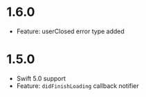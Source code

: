 # 1.6.0

- Feature: userClosed error type added

# 1.5.0

- Swift 5.0 support
- Feature: `didFinishLoading` callback notifier
  
